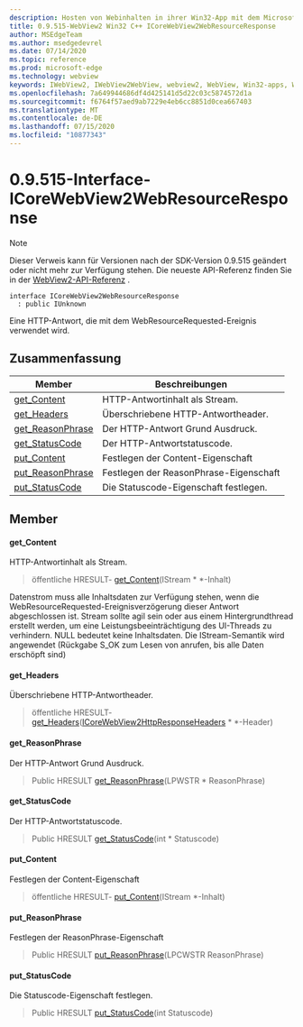 ```yaml
---
description: Hosten von Webinhalten in ihrer Win32-App mit dem Microsoft Edge WebView2-Steuerelement
title: 0.9.515-WebView2 Win32 C++ ICoreWebView2WebResourceResponse
author: MSEdgeTeam
ms.author: msedgedevrel
ms.date: 07/14/2020
ms.topic: reference
ms.prod: microsoft-edge
ms.technology: webview
keywords: IWebView2, IWebView2WebView, webview2, WebView, Win32-apps, Win32, Edge, ICoreWebView2, ICoreWebView2Controller, Browser-Steuerelement, Edge-HTML
ms.openlocfilehash: 7a649944686df4d425141d5d22c03c5874572d1a
ms.sourcegitcommit: f6764f57aed9ab7229e4eb6cc8851d0cea667403
ms.translationtype: MT
ms.contentlocale: de-DE
ms.lasthandoff: 07/15/2020
ms.locfileid: "10877343"
---
```

# 0.9.515-Interface-ICoreWebView2WebResourceResponse 

> [!NOTE]
> Dieser Verweis kann für Versionen nach der SDK-Version 0.9.515 geändert oder nicht mehr zur Verfügung stehen. Die neueste API-Referenz finden Sie in der [WebView2-API-Referenz](../../../webview2-api-reference.md) .

```
interface ICoreWebView2WebResourceResponse
  : public IUnknown
```

Eine HTTP-Antwort, die mit dem WebResourceRequested-Ereignis verwendet wird.

## Zusammenfassung

 Member                        | Beschreibungen
--------------------------------|---------------------------------------------
[get_Content](#get_content) | HTTP-Antwortinhalt als Stream.
[get_Headers](#get_headers) | Überschriebene HTTP-Antwortheader.
[get_ReasonPhrase](#get_reasonphrase) | Der HTTP-Antwort Grund Ausdruck.
[get_StatusCode](#get_statuscode) | Der HTTP-Antwortstatuscode.
[put_Content](#put_content) | Festlegen der Content-Eigenschaft
[put_ReasonPhrase](#put_reasonphrase) | Festlegen der ReasonPhrase-Eigenschaft
[put_StatusCode](#put_statuscode) | Die Statuscode-Eigenschaft festlegen.

## Member

#### get_Content 

HTTP-Antwortinhalt als Stream.

> öffentliche HRESULT- [get_Content](#get_content)(IStream * *-Inhalt)

Datenstrom muss alle Inhaltsdaten zur Verfügung stehen, wenn die WebResourceRequested-Ereignisverzögerung dieser Antwort abgeschlossen ist. Stream sollte agil sein oder aus einem Hintergrundthread erstellt werden, um eine Leistungsbeeinträchtigung des UI-Threads zu verhindern. NULL bedeutet keine Inhaltsdaten. Die IStream-Semantik wird angewendet (Rückgabe S_OK zum Lesen von anrufen, bis alle Daten erschöpft sind)

#### get_Headers 

Überschriebene HTTP-Antwortheader.

> öffentliche HRESULT- [get_Headers](#get_headers)([ICoreWebView2HttpResponseHeaders](icorewebview2httpresponseheaders.md) * *-Header)

#### get_ReasonPhrase 

Der HTTP-Antwort Grund Ausdruck.

> Public HRESULT [get_ReasonPhrase](#get_reasonphrase)(LPWSTR * ReasonPhrase)

#### get_StatusCode 

Der HTTP-Antwortstatuscode.

> Public HRESULT [get_StatusCode](#get_statuscode)(int * Statuscode)

#### put_Content 

Festlegen der Content-Eigenschaft

> öffentliche HRESULT- [put_Content](#put_content)(IStream *-Inhalt)

#### put_ReasonPhrase 

Festlegen der ReasonPhrase-Eigenschaft

> Public HRESULT [put_ReasonPhrase](#put_reasonphrase)(LPCWSTR ReasonPhrase)

#### put_StatusCode 

Die Statuscode-Eigenschaft festlegen.

> Public HRESULT [put_StatusCode](#put_statuscode)(int Statuscode)

